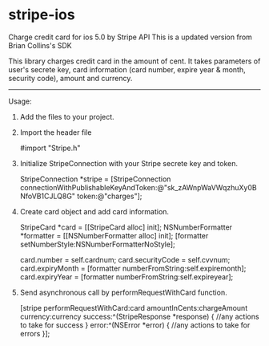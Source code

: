 stripe-ios
==========

Charge credit card for ios 5.0 by Stripe API
This is a updated version from Brian Collins's SDK

This library charges credit card in the amount of cent. It takes parameters of user's secrete key, card information (card number, expire year & month, security code), amount and currency.
*****************************************
Usage:

1. Add the files to your project.

2. Import the header file
   
   #import "Stripe.h"

3. Initialize StripeConnection with your Stripe secrete key and token.

   StripeConnection *stripe = [StripeConnection connectionWithPublishableKeyAndToken:@"sk_zAWnpWaVWqzhuXy0BNfoVB1CJLQ8G" token:@"charges"];

4. Create card object and add card information.

   StripeCard *card = [[StripeCard alloc] init];
    NSNumberFormatter *formatter = [[NSNumberFormatter alloc] init];
    [formatter setNumberStyle:NSNumberFormatterNoStyle];

    card.number = self.cardnum;
    card.securityCode = self.cvvnum;
    card.expiryMonth = [formatter numberFromString:self.expiremonth];
    card.expiryYear = [formatter numberFromString:self.expireyear];

5. Send asynchronous call by performRequestWithCard function.

   [stripe performRequestWithCard:card amountInCents:chargeAmount currency:currency success:^(StripeResponse *response) {
	//any actions to take for success
    } error:^(NSError *error) {
	//any actions to take for errors
    }];



